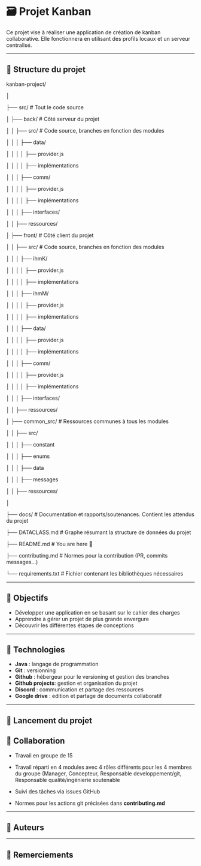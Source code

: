 # 🗃️ Projet Kanban

Ce projet vise à réaliser une application de création de kanban collaborative. Elle fonctionnera en utilisant des profils locaux et un serveur centralisé.

---

## 📁 Structure du projet

kanban-project/

│

├── src/                      # Tout le code source

│   ├── back/                 # Côté serveur du projet

│   │   ├── src/              # Code source, branches en fonction des modules

│   │   │   ├── data/

│   │   │   │   ├── provider.js

│   │   │   │   ├── implémentations

│   │   │   ├── comm/

│   │   │   │   ├── provider.js

│   │   │   │   ├── implémentations

│   │   │   ├── interfaces/

│   │   ├── ressources/

│   ├── front/            # Côté client du projet

│   │    ├── src/         # Code source, branches en fonction des modules

│   │   │   ├── ihmK/

│   │   │   │   ├── provider.js

│   │   │   │   ├── implémentations

│   │   │   ├── ihmM/

│   │   │   │   ├── provider.js

│   │   │   │   ├── implémentations

│   │   │   ├── data/

│   │   │   │   ├── provider.js

│   │   │   │   ├── implémentations

│   │   │   ├── comm/

│   │   │   │   ├── provider.js

│   │   │   │   ├── implémentations

│   │   │   ├── interfaces/

│   │    ├── ressources/

│   ├── common_src/        # Ressources communes à tous les modules

│   │   ├── src/

│   │   │   ├── constant

│   │   │   ├── enums

│   │   │   ├── data

│   │   │   ├── messages

│   │   ├── ressources/

│

├── docs/                     # Documentation et rapports/soutenances. Contient les attendus du projet

├── DATACLASS.md              # Graphe résumant la structure de données du projet

├── README.md                 # You are here 📌

├── contributing.md           # Normes pour la contribution (PR, commits messages...)

└── requirements.txt          # Fichier contenant les bibliothèques nécessaires

---

## 🎯 Objectifs

- Développer une application en se basant sur le cahier des charges
- Apprendre à gérer un projet de plus grande envergure
- Découvrir les différentes étapes de conceptions

---

## 🔧 Technologies

- **Java** : langage de programmation
- **Git** : versionning
- **Github** : hébergeur pour le versioning et gestion des branches
- **Github projects**: gestion et organisation du projet
- **Discord** : communication et partage des ressources
- **Google drive** : edition et partage de documents collaboratif

---

## 🚀 Lancement du projet



## 👥 Collaboration

- Travail en groupe de 15

- Travail réparti en 4 modules avec 4 rôles différents pour les 4 membres du groupe (Manager, Concepteur, Responsable developpement/git, Responsable qualité/ingénierie soutenable

- Suivi des tâches via issues GitHub

- Normes pour les actions git précisées dans **contributing.md**

---

## 🧠 Auteurs


---

## 🙏 Remerciements




